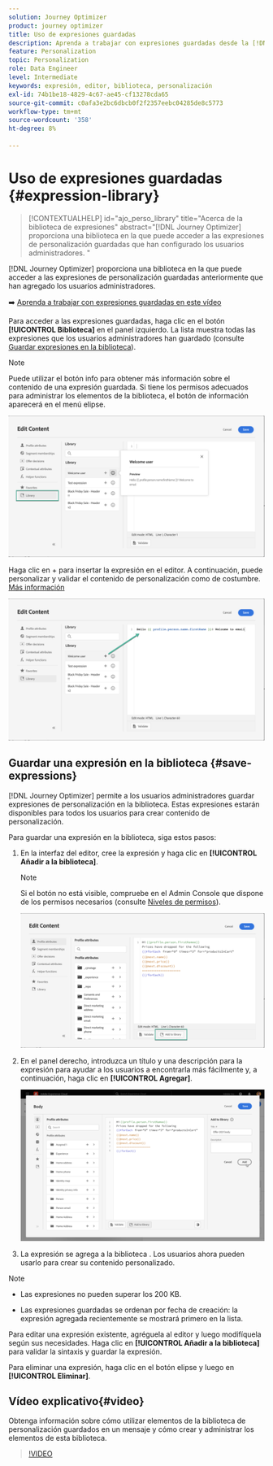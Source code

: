 ```yaml
---
solution: Journey Optimizer
product: journey optimizer
title: Uso de expresiones guardadas
description: Aprenda a trabajar con expresiones guardadas desde la [!DNL Journey Optimizer] biblioteca.
feature: Personalization
topic: Personalization
role: Data Engineer
level: Intermediate
keywords: expresión, editor, biblioteca, personalización
exl-id: 74b1be18-4829-4c67-ae45-cf13278cda65
source-git-commit: c0afa3e2bc6dbcb0f2f2357eebc04285de8c5773
workflow-type: tm+mt
source-wordcount: '358'
ht-degree: 8%

---
```


# Uso de expresiones guardadas {#expression-library}

>[!CONTEXTUALHELP]
>id="ajo_perso_library"
>title="Acerca de la biblioteca de expresiones"
>abstract="[!DNL Journey Optimizer] proporciona una biblioteca en la que puede acceder a las expresiones de personalización guardadas que han configurado los usuarios administradores. "

[!DNL Journey Optimizer] proporciona una biblioteca en la que puede acceder a las expresiones de personalización guardadas anteriormente que han agregado los usuarios administradores.

➡️ [Aprenda a trabajar con expresiones guardadas en este vídeo](#video-preview)

Para acceder a las expresiones guardadas, haga clic en el botón **[!UICONTROL Biblioteca]** en el panel izquierdo. La lista muestra todas las expresiones que los usuarios administradores han guardado (consulte [Guardar expresiones en la biblioteca](#save-expressions)).

>[!NOTE]
>
>Puede utilizar el botón info para obtener más información sobre el contenido de una expresión guardada. Si tiene los permisos adecuados para administrar los elementos de la biblioteca, el botón de información aparecerá en el menú elipse.

![](assets/library-list.png)

Haga clic en + para insertar la expresión en el editor. A continuación, puede personalizar y validar el contenido de personalización como de costumbre. [Más información](../personalization/personalization-build-expressions.md)

![](assets/library-add.png)

## Guardar una expresión en la biblioteca {#save-expressions}

[!DNL Journey Optimizer] permite a los usuarios administradores guardar expresiones de personalización en la biblioteca. Estas expresiones estarán disponibles para todos los usuarios para crear contenido de personalización.

Para guardar una expresión en la biblioteca, siga estos pasos:

1. En la interfaz del editor, cree la expresión y haga clic en **[!UICONTROL Añadir a la biblioteca]**.

   >[!NOTE]
   >
   >Si el botón no está visible, compruebe en el Admin Console que dispone de los permisos necesarios (consulte [Niveles de permisos](../administration/high-low-permissions.md)).

   ![](assets/library-save.png)

1. En el panel derecho, introduzca un título y una descripción para la expresión para ayudar a los usuarios a encontrarla más fácilmente y, a continuación, haga clic en **[!UICONTROL Agregar]**.

   ![](assets/add-expression.png)

1. La expresión se agrega a la biblioteca . Los usuarios ahora pueden usarlo para crear su contenido personalizado.


>[!NOTE]
>
>* Las expresiones no pueden superar los 200 KB.
>
>* Las expresiones guardadas se ordenan por fecha de creación: la expresión agregada recientemente se mostrará primero en la lista.



Para editar una expresión existente, agréguela al editor y luego modifíquela según sus necesidades. Haga clic en **[!UICONTROL Añadir a la biblioteca]** para validar la sintaxis y guardar la expresión.

Para eliminar una expresión, haga clic en el botón elipse y luego en **[!UICONTROL Eliminar]**.

## Vídeo explicativo{#video}

Obtenga información sobre cómo utilizar elementos de la biblioteca de personalización guardados en un mensaje y cómo crear y administrar los elementos de esta biblioteca.

>[!VIDEO](https://video.tv.adobe.com/v/340941?quality=12)

